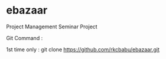ebazaar
=======

Project Management Seminar Project

Git Command : 

1st time only : 
git clone https://github.com/rkcbabu/ebazaar.git 



